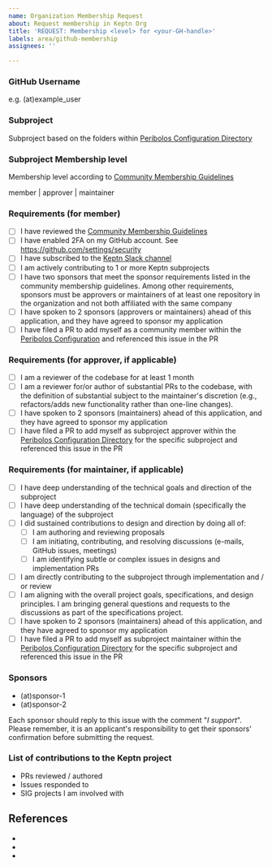 ```yaml
---
name: Organization Membership Request
about: Request membership in Keptn Org
title: 'REQUEST: Membership <level> for <your-GH-handle>'
labels: area/github-membership
assignees: ''

---
```


<!-- Please remember to change the title of this issue by replacing
 <your-GH-handle> with the actual GitHub handle -->

### GitHub Username

e.g. (at)example_user

### Subproject

Subproject based on the folders within [Peribolos Configuration Directory][Peribolos Configuration Directory]

### Subproject Membership level

Membership level according to [Community Membership Guidelines][Community Membership Guidelines]

member | approver | maintainer

### Requirements (for member)

- [ ] I have reviewed the [Community Membership Guidelines][Community Membership Guidelines]
- [ ] I have enabled 2FA on my GitHub account. See https://github.com/settings/security
- [ ] I have subscribed to the [Keptn Slack channel](http://slack.keptn.sh/)
- [ ] I am actively contributing to 1 or more Keptn subprojects
- [ ] I have two sponsors that meet the sponsor requirements listed in the community membership guidelines. Among other requirements, sponsors must be approvers or maintainers of at least one repository in the organization and not both affiliated with the same company
- [ ] I have spoken to 2 sponsors (approvers or maintainers) ahead of this application, and they have agreed to sponsor my application
- [ ] I have filed a PR to add myself as a community member within the [Peribolos Configuration][Peribolos Configuration] and referenced this issue in the PR

### Requirements (for approver, if applicable)

- [ ] I am a reviewer of the codebase for at least 1 month
- [ ] I am a reviewer for/or author of substantial PRs to the codebase, with the definition of substantial subject to the maintainer's discretion (e.g., refactors/adds new functionality rather than one-line changes).
- [ ] I have spoken to 2 sponsors (maintainers) ahead of this application, and they have agreed to sponsor my application
- [ ] I have filed a PR to add myself as subproject approver within the [Peribolos Configuration Directory][Peribolos Configuration Directory] for the specific subproject and referenced this issue in the PR

### Requirements (for maintainer, if applicable)

- [ ] I have deep understanding of the technical goals and direction of the subproject
- [ ] I have deep understanding of the technical domain (specifically the language) of the subproject
- [ ] I did sustained contributions to design and direction by doing all of:
  - [ ] I am authoring and reviewing proposals
  - [ ] I am initiating, contributing, and resolving discussions (e-mails, GitHub issues, meetings)
  - [ ] I am identifying subtle or complex issues in designs and implementation PRs
- [ ] I am directly contributing to the subproject through implementation and / or review
- [ ] I am aligning with the overall project goals, specifications, and design principles. I am bringing general questions and requests to the discussions as part of the specifications project.
- [ ] I have spoken to 2 sponsors (maintainers) ahead of this application, and they have agreed to sponsor my application
- [ ] I have filed a PR to add myself as subproject maintainer within the [Peribolos Configuration Directory][Peribolos Configuration Directory] for the specific subproject and referenced this issue in the PR

### Sponsors

<!-- Replace (at) with the `@` sign -->

- (at)sponsor-1
- (at)sponsor-2

Each sponsor should reply to this issue with the comment "*I support*".
Please remember, it is an applicant's responsibility to get their sponsors' confirmation before submitting the request.

### List of contributions to the Keptn project

- PRs reviewed / authored
- Issues responded to
- SIG projects I am involved with

## References

- [Community Membership Guidelines]: https://github.com/keptn/community/blob/master/COMMUNITY_MEMBERSHIP.md
- [Peribolos Configuration]: ./config/keptn/org.yaml
- [Peribolos Configuration Directory]: ./config/keptn/
